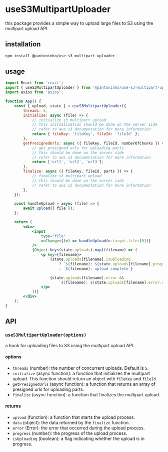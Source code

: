 # useS3MultipartUploader

this package provides a simple way to upload large files to S3 using the multipart upload API.

## installation

```sh
npm install @pantoninho/use-s3-multipart-uploader
```

## usage

```jsx
import React from 'react';
import { useS3MultipartUploader } from '@pantoninho/use-s3-multipart-uploader';
import axios from 'axios';

function App() {
    const { upload, state } = useS3MultipartUploader({
        threads: 5,
        initialize: async (file) => {
            // initialize s3 multipart upload
            // this initialization should be done on the server side
            // refer to aws s3 documentation for more information
            return { fileKey: 'fileKey', fileId: 'fileId' };
        },
        getPresignedUrls: async ({ fileKey, fileId, numberOfChunks }) => {
            // get presigned urls for uploading parts
            // this should be done on the server side
            // refer to aws s3 documentation for more information
            return ['url1', 'url2', 'url3'];
        },
        finalize: async ({ fileKey, fileId, parts }) => {
            // finalize s3 multipart upload
            // this should be done on the server side
            // refer to aws s3 documentation for more information
        },
    });

    const handleUpload = async (file) => {
        await upload({ file });
    };

    return (
        <div>
            <input
                type="file"
                onChange={(e) => handleUpload(e.target.files[0])}
            />
            {Object.keys(state.uploads).map((filename) => (
                <p key={filename}>
                    {state.uploads[filename].isUploading
                        ? `${filename}: ${state.uploads[filename].progress}`
                        : `${filename}: upload complete`}

                    {state.uploads[filename].error &&
                        `${filename}: ${state.uploads[filename].error.message}`}
                </p>
            ))}
        </div>
    );
}
```

## API

### `useS3MultipartUploader(options)`

a hook for uploading files to S3 using the multipart upload API.

#### options

-   `threads` (number): the number of concurrent uploads. Default is `5`.
-   `initialize` (async function): a function that initializes the multipart upload. This function should return an object with `fileKey` and `fileId`.
-   `getPresignedUrls` (async function): a function that returns an array of presigned urls for uploading parts.
-   `finalize` (async function): a function that finalizes the multipart upload.

#### returns

-   `upload` (function): a function that starts the upload process.
-   `data` (object): the data returned by the `finalize` function.
-   `error` (Error): the error that occurred during the upload process.
-   `progress` (number): the progress of the upload process.
-   `isUploading` (boolean): a flag indicating whether the upload is in progress.
